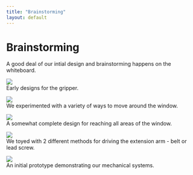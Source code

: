 ```yaml
---
title: "Brainstorming"
layout: default
---
```


# Brainstorming #

A good deal of our intial design and brainstorming happens on the whiteboard.<br />

[![]({{site.baseurl}}/images/design2.jpg)]({{site.baseurl}}/images/design2.jpg)
<br />Early designs for the gripper.<br />

[![]({{site.baseurl}}/images/design4.jpg)]({{site.baseurl}}/images/design4.jpg)
<br />We experimented with a variety of ways to move around the window.<br />

[![]({{site.baseurl}}/images/design5.jpg)]({{site.baseurl}}/images/design5.jpg)
<br />A somewhat complete design for reaching all areas of the window.<br />

[![]({{site.baseurl}}/images/design6.jpg)]({{site.baseurl}}/images/design6.jpg)
<br />We toyed with 2 different methods for driving the extension arm - belt or lead screw.<br />

[![]({{site.baseurl}}/images/design7.jpg)]({{site.baseurl}}/images/design7.jpg)
<br />An initial prototype demonstrating our mechanical systems.<br />
